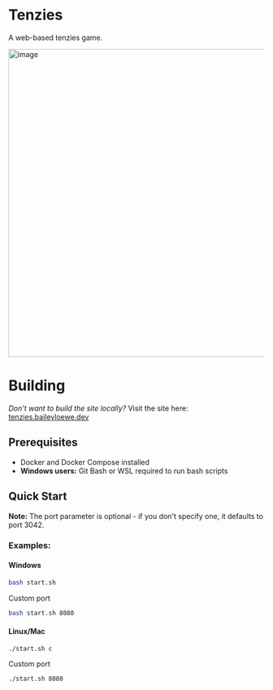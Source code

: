 # Tenzies

A web-based tenzies game.

<img width="817" height="605" alt="image" src="https://github.com/user-attachments/assets/b9589dd0-a9b2-4678-8e09-0177736f6684" />

# Building

_Don't want to build the site locally?_ Visit the site here: [tenzies.baileyloewe.dev](https://tenzies.baileyloewe.dev)

## Prerequisites

- Docker and Docker Compose installed
- **Windows users:** Git Bash or WSL required to run bash scripts

## Quick Start

**Note:** The port parameter is optional - if you don't specify one, it defaults to port 3042.  

### Examples:

#### Windows
```bash
bash start.sh
```
Custom port
```bash
bash start.sh 8080
```

#### Linux/Mac
```bash
./start.sh c
```
Custom port
```bash
./start.sh 8080
```
